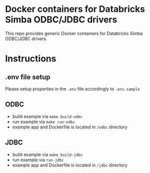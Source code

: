 # Docker containers for Databricks Simba ODBC/JDBC drivers

This repo provides generic Docker containers for Databricks Simba ODBC/JDBC drivers.

# Instructions

## .env file setup

Please setup properties in the `.env` file accordingly to `.env.sample`
## ODBC

- build example via `make build-odbc`
- run example via `make run-odbc`
- example app and Dockerfile is located in `/odbc` directory
## JDBC

- build example via `make build-jdbc`
- run example via `run-jdbc`
- example app and Dockerfile is located in `/jdbc` directory


